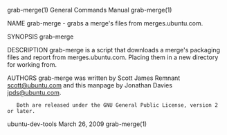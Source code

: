 grab-merge(1)                                                 General Commands Manual                                                grab-merge(1)

NAME
       grab-merge - grabs a merge's files from merges.ubuntu.com.

SYNOPSIS
       grab-merge <package name>

DESCRIPTION
       grab-merge  is  a  script  that  downloads a merge's packaging files and report from merges.ubuntu.com. Placing them in a new directory for
       working from.

AUTHORS
       grab-merge was written by Scott James Remnant <scott@ubuntu.com> and this manpage by Jonathan Davies <jpds@ubuntu.com>.

       Both are released under the GNU General Public License, version 2 or later.

ubuntu-dev-tools                                                  March 26, 2009                                                     grab-merge(1)
